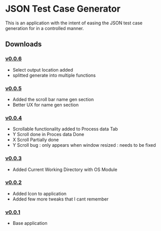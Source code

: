 # JSON Test Case Generator

This is an application with the intent of easing the JSON test case generation for in a controlled manner.

## Downloads

### [v0.0.6](dist/UserInterface%20v0.0.6.exe)

- Select output location added
- splitted generate into multiple functions

### [v0.0.5](dist/UserInterface%20v0.0.5.exe)

- Added the scroll bar name gen section
- Better UX for name gen section

### [v0.0.4](dist/UserInterface%20v0.0.4.exe)

- Scrollable functionality added to Process data Tab
- Y Scroll done in Proces data Done
- X Scroll Partially done
- Y Scroll bug : only appears when window resized : needs to be fixed

### [v0.0.3](dist/UserInterface%20v0.0.3.exe)

- Added Current Working Directory with OS Module

### [v0.0.2](dist/UserInterface%20v0.0.2.exe)

- Added Icon to application
- Added few more tweaks that I cant remember

### [v0.0.1](dist/UserInterface%20v0.0.1.exe)

- Base application
